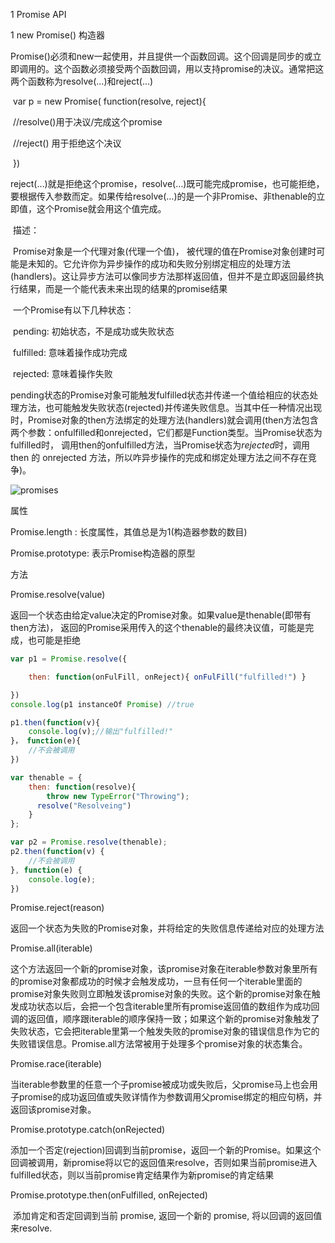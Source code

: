1  Promise API

 1 new Promise() 构造器

​	Promise()必须和new一起使用，并且提供一个函数回调。这个回调是同步的或立即调用的。这个函数必须接受两个函数回调，用以支持promise的决议。通常把这两个函数称为resolve(…)和reject(...)

​	var  p = new Promise( function(resolve, reject){

​		//resolve()用于决议/完成这个promise 

​		//reject() 用于拒绝这个决议

​	})

​	reject(…)就是拒绝这个promise，resolve(…)既可能完成promise，也可能拒绝，要根据传入参数而定。如果传给resolve(…)的是一个非Promise、非thenable的立即值，这个Promise就会用这个值完成。

​	描述：

​	Promise对象是一个代理对象(代理一个值)， 被代理的值在Promise对象创建时可能是未知的。它允许你为异步操作的成功和失败分别绑定相应的处理方法(handlers)。这让异步方法可以像同步方法那样返回值，但并不是立即返回最终执行结果，而是一个能代表未来出现的结果的promise结果

​	一个Promise有以下几种状态：

​	pending: 初始状态，不是成功或失败状态

​	fulfilled: 意味着操作成功完成

​	rejected:   意味着操作失败

pending状态的Promise对象可能触发fulfilled状态并传递一个值给相应的状态处理方法，也可能触发失败状态(rejected)并传递失败信息。当其中任一种情况出现时，Promise对象的then方法绑定的处理方法(handlers)就会调用(then方法包含两个参数：onfulfilled和onrejected，它们都是Function类型。当Promise状态为fulfilled时， 调用then的onfulfilled方法，当Promise状态为*rejected*时，调用 then 的 onrejected 方法，所以咋异步操作的完成和绑定处理方法之间不存在竞争)。

![promises](/Users/yaoxiaohui/Downloads/promises.png)

属性

Promise.length : 长度属性，其值总是为1(构造器参数的数目)

Promise.prototype: 表示Promise构造器的原型

方法

Promise.resolve(value)

​	返回一个状态由给定value决定的Promise对象。如果value是thenable(即带有then方法)， 返回的Promise采用传入的这个thenable的最终决议值，可能是完成，也可能是拒绝

```javascript
var p1 = Promise.resolve({

	then: function(onFulFill, onReject){ onFulFill("fulfilled!") }

})	
console.log(p1 instanceOf Promise) //true

p1.then(function(v){
    console.log(v);//输出"fulfilled!"
}， function(e){
    //不会被调用
})

var thenable = {
    then: function(resolve){
        throw new TypeError("Throwing");
      resolve("Resolveing")
    }
};

var p2 = Promise.resolve(thenable);
p2.then(function(v) {
    //不会被调用
}, function(e) {
    console.log(e);
})
```

Promise.reject(reason)

​	返回一个状态为失败的Promise对象，并将给定的失败信息传递给对应的处理方法

Promise.all(iterable)

​	这个方法返回一个新的promise对象，该promise对象在iterable参数对象里所有的promise对象都成功的时候才会触发成功，一旦有任何一个iterable里面的promise对象失败则立即触发该promise对象的失败。这个新的promise对象在触发成功状态以后，会把一个包含iterable里所有promise返回值的数组作为成功回调的返回值，顺序跟iterable的顺序保持一致；如果这个新的promise对象触发了失败状态，它会把iterable里第一个触发失败的promise对象的错误信息作为它的失败错误信息。Promise.all方法常被用于处理多个promise对象的状态集合。

Promise.race(iterable)

​	当iterable参数里的任意一个子promise被成功或失败后，父promise马上也会用子promise的成功返回值或失败详情作为参数调用父promise绑定的相应句柄，并返回该promise对象。

Promise.prototype.catch(onRejected)

​	添加一个否定(rejection)回调到当前promise，返回一个新的Promise。如果这个回调被调用，新promise将以它的返回值来resolve，否则如果当前promise进入fulfilled状态，则以当前promise肯定结果作为新promise的肯定结果

Promise.prototype.then(onFulfilled, onRejected)

​	添加肯定和否定回调到当前 promise, 返回一个新的 promise, 将以回调的返回值 来resolve.	



